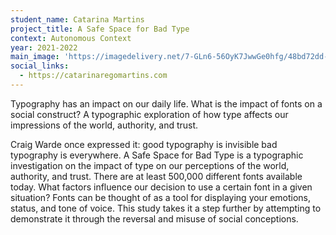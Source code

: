 ```yaml
---
student_name: Catarina Martins
project_title: A Safe Space for Bad Type
context: Autonomous Context
year: 2021-2022
main_image: 'https://imagedelivery.net/7-GLn6-56OyK7JwwGe0hfg/48bd72dd-85d5-4e8d-9009-d9efdafbc200'
social_links:
  - https://catarinaregomartins.com
---
```


Typography has an impact on our daily life. What is the impact of fonts on a social construct? A typographic exploration of how type affects our impressions of the world, authority, and trust.

Craig Warde once expressed it: good typography is invisible bad typography is everywhere. A Safe Space for Bad Type is a typographic investigation on the impact of type on our perceptions of the world, authority, and trust. There are at least 500,000 different fonts available today. What factors influence our decision to use a certain font in a given situation? Fonts can be thought of as a tool for displaying your emotions, status, and tone of voice. This study takes it a step further by attempting to demonstrate it through the reversal and misuse of social conceptions.
